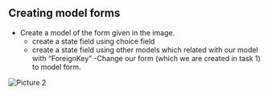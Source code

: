 ## Creating model forms

- Create a model of the form given in the image.
  - create a state field using choice field
  - create a state field using other models which related with our model with “ForeignKey”
-Change our form (which we are created in task 1) to model form.

![Picture 2](https://i.ibb.co/7G3x6Cs/Screenshot-from-2019-12-23-15-08-04.png)


